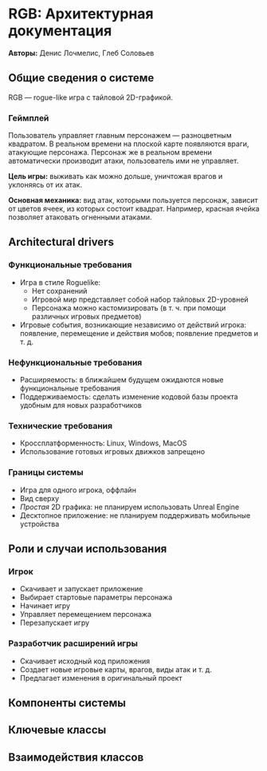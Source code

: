 # RGB: Архитектурная документация

**Авторы:** Денис Лочмелис, Глеб Соловьев

## Общие сведения о системе

RGB &mdash; rogue-like игра с тайловой 2D-графикой.

### Геймплей

Пользователь управляет главным персонажем &mdash; разноцветным квадратом. В реальном времени на плоской карте появляются враги, атакующие персонажа. Персонаж же в реальном времени автоматически производит атаки, пользователь ими не управляет.

**Цель игры:** выживать как можно дольше, уничтожая врагов и уклоняясь от их атак.

**Основная механика:** вид атак, которыми пользуется персонаж, зависит от цветов ячеек, из которых состоит квадрат. Например, красная ячейка позволяет атаковать огненными атаками.


## Architectural drivers

### Функциональные требования

- Игра в стиле Roguelike:
    - Нет сохранений
    - Игровой мир представляет собой набор тайловых 2D-уровней
    - Персонажа можно кастомизировать (в т. ч. при помощи различных игровых предметов)
- Игровые события, возникающие независимо от действий игрока: появление, перемещение и действия мобов; появление предметов и т. д.

### Нефункциональные требования

- Расширяемость: в ближайшем будущем ожидаются новые функциональные требования
- Поддерживаемость: сделать изменение кодовой базы проекта удобным для новых разработчиков

### Технические требования

- Кроссплатформенность: Linux, Windows, MacOS
- Использование готовых игровых движков запрещено

### Границы системы

- Игра для одного игрока, оффлайн
- Вид сверху
- *Простая* 2D графика: не планируем использовать Unreal Engine
- Десктопное приложение: не планируем поддерживать мобильные устройства

## Роли и случаи использования

### Игрок

- Скачивает и запускает приложение
- Выбирает стартовые параметры персонажа
- Начинает игру
- Управляет перемещением персонажа
- Перезапускает игру

### Разработчик расширений игры

- Скачивает исходный код приложения
- Создает новые игровые карты, врагов, виды атак и т. д.
- Предлагает изменения в оригинальный проект

## Компоненты системы

## Ключевые классы

## Взаимодействия классов

